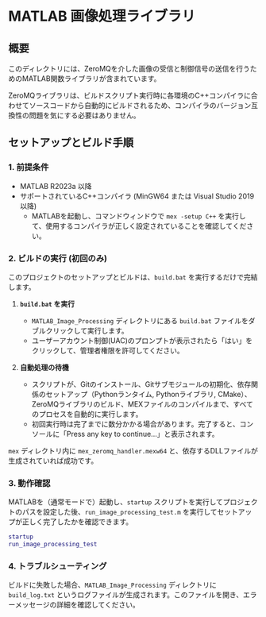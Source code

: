 # MATLAB 画像処理ライブラリ

## 概要

このディレクトリには、ZeroMQを介した画像の受信と制御信号の送信を行うためのMATLAB関数ライブラリが含まれています。

ZeroMQライブラリは、ビルドスクリプト実行時に各環境のC++コンパイラに合わせてソースコードから自動的にビルドされるため、コンパイラのバージョン互換性の問題を気にする必要はありません。

## セットアップとビルド手順

### 1. 前提条件
- MATLAB R2023a 以降
- サポートされているC++コンパイラ (MinGW64 または Visual Studio 2019 以降)
  - MATLABを起動し、コマンドウィンドウで `mex -setup C++` を実行して、使用するコンパイラが正しく設定されていることを確認してください。

### 2. ビルドの実行 (初回のみ)
このプロジェクトのセットアップとビルドは、`build.bat` を実行するだけで完結します。

1.  **`build.bat` を実行**
    - `MATLAB_Image_Processing` ディレクトリにある `build.bat` ファイルをダブルクリックして実行します。
    - ユーザーアカウント制御(UAC)のプロンプトが表示されたら「はい」をクリックして、管理者権限を許可してください。

2.  **自動処理の待機**
    - スクリプトが、Gitのインストール、Gitサブモジュールの初期化、依存関係のセットアップ（Pythonランタイム, Pythonライブラリ, CMake）、ZeroMQライブラリのビルド、MEXファイルのコンパイルまで、すべてのプロセスを自動的に実行します。
    - 初回実行時は完了までに数分かかる場合があります。完了すると、コンソールに「Press any key to continue...」と表示されます。

`mex` ディレクトリ内に `mex_zeromq_handler.mexw64` と、依存するDLLファイルが生成されていれば成功です。

### 3. 動作確認
MATLABを（通常モードで）起動し、`startup` スクリプトを実行してプロジェクトのパスを設定した後、`run_image_processing_test.m` を実行してセットアップが正しく完了したかを確認できます。
```matlab
startup
run_image_processing_test
```

### 4. トラブルシューティング
ビルドに失敗した場合、`MATLAB_Image_Processing` ディレクトリに `build_log.txt` というログファイルが生成されます。このファイルを開き、エラーメッセージの詳細を確認してください。
